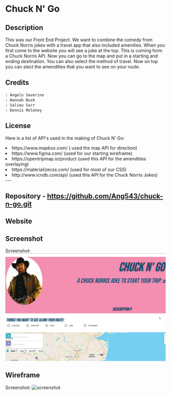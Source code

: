 # Chuck N' Go
## Description
This was our Front End Project.  We want to combine the comedy from Chuck Norris jokes with a travel app that also included amenities.  When you first come to the website you will see a joke at the top.  This is coming form a Chuck Norris API.  Now you can go to the map and put in a starting and ending destination.  You can also select the method of travel.  Now on top you can slect the amendities that you want to see on your route.

## Credits
    : Angelo Saverino
    : Hannah Bush
    : Salieu Sarr
    : Dennis Moloney

## License
Here is a list of API's used in the making of Chuck N' Go:
   <li>https://www.mapbox.com/ ( used the map API for direction)</li>
   <li>https://www.figma.com/ (used for our starting wireframe)</li>
   <li>https://opentripmap.io/product (used this API for the amendities overlaying)</li>
   <li>https://materializecss.com/ (used for most of our CSS)</li>
   <li>http://www.icndb.com/api/ (used this API for the Chuck Norris Jokes)</li>
---

## Repository  -  https://github.com/Ang543/chuck-n-go.git

## Website

## Screenshot
Screenshot: ![screenshot](https://github.com/Ang543/chuck-n-go/blob/main/assets/image/ChucknGo-screenshot.jpg)

## Wireframe
Screenshot: ![screenshot](https://github.com/Ang543/chuck-n-go/blob/main/assets/image/ChuckNgo–Figma.jpg)